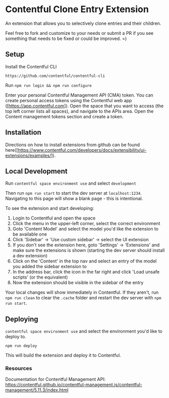 # Contentful Clone Entry Extension

An extension that allows you to selectively clone entries and their children.

Feel free to fork and customize to your needs or submit a PR if you see something that needs to be fixed or could be improved. =)

## Setup

Install the Contentful CLI

`https://github.com/contentful/contentful-cli`

Run `npm run login && npm run configure`

Enter your personal Contentful Management API (CMA) token. You can create personal access tokens using the Contentful web app ([https://app.contentful.com]). Open the space that you want to access (the top left corner lists all spaces), and navigate to the APIs area. Open the Content management tokens section and create a token.

## Installation

Directions on how to install extensions from github can be found here([https://www.contentful.com/developers/docs/extensibility/ui-extensions/examples/]).

## Local Development

Run `contentful space environment use` and select `development`

Then run `npm run start` to start the dev server at `localhost:1234`. Navigating to this page will show a blank page - this is intentional.

To see the extension and start developing:

1. Login to Contentful and open the space
2. Click the menu in the upper-left corner, select the correct environment
3. Goto 'Content Model' and select the model you'd like the extension to be available one
4. Click 'Sidebar' -> 'Use custom sidebar' -> select the UI extension
5. If you don't see the extension here, goto 'Settings' -> 'Extensions' and make sure the extensions is shown (starting the dev server should install a dev extension)
6. Click on the 'Content' in the top nav and select an entry of the model you added the sidebar extension to
4. In the address bar, click the icon in the far right and click 'Load unsafe scripts' (or the equivalent)
5. Now the extension should be visible in the sidebar of the entry

Your local changes will show immediately in Contentful. If they aren't, run `npm run clean` to clear the `.cache` folder and restart the dev server with `npm run start`.

## Deploying

`contentful space environment use` and select the environment you'd like to deploy to.

`npm run deploy`

This will build the extension and deploy it to Contentful.

### Resources

Documentation for Contentful Management API: https://contentful.github.io/contentful-management.js/contentful-management/5.11.3/index.html
